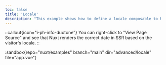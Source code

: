 ```yaml
---
toc: false
title: 'Locale'
description: "This example shows how to define a locale composable to handle the application's locale, both server and client side."
---
```


::callout{icon="i-ph-info-duotone"}
You can right-click to "View Page Source" and see that Nuxt renders the correct date in SSR based on the visitor's locale.
::

:sandbox{repo="nuxt/examples" branch="main" dir="advanced/locale" file="app.vue"}
